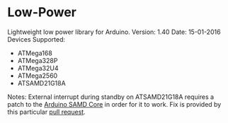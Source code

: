 # Low-Power
Lightweight low power library for Arduino.
Version: 1.40
Date: 15-01-2016
Devices Supported:
- ATMega168
- ATMega328P
- ATMega32U4
- ATMega2560
- ATSAMD21G18A

Notes:
External interrupt during standby on ATSAMD21G18A requires a patch to the <a href="https://github.com/arduino/ArduinoCore-samd">Arduino SAMD Core</a> in order for it to work. Fix is provided by this particular <a href="https://github.com/arduino/ArduinoCore-samd/pull/90">pull request</a>.
